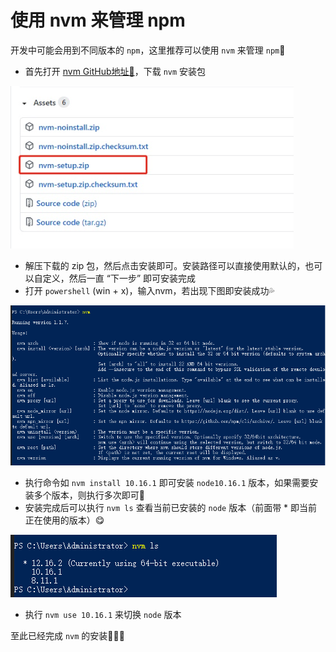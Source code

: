 # 使用 nvm 来管理 npm

开发中可能会用到不同版本的 `npm`，这里推荐可以使用 `nvm` 来管理 `npm`👀

-   首先打开 [nvm GitHub地址🚀](https://github.com/coreybutler/nvm-windows/releases)，下载 `nvm` 安装包

![nvm 下载](https://github.com/Real102/resourceLibrary/raw/master/img/nvm/download.png 'nvm 下载')

-   解压下载的 zip 包，然后点击安装即可。安装路径可以直接使用默认的，也可以自定义，然后一直 “下一步” 即可安装完成
-   打开 `powershell` (win + x)，输入nvm，若出现下图即安装成功💦

![nvm](https://github.com/Real102/resourceLibrary/raw/master/img/nvm/powershell.png 'nvm')

-   执行命令如 `nvm install 10.16.1` 即可安装 `node10.16.1` 版本，如果需要安装多个版本，则执行多次即可🌝
-   安装完成后可以执行 `nvm ls` 查看当前已安装的 `node` 版本（前面带 * 即当前正在使用的版本）😋

![nvm](https://github.com/Real102/resourceLibrary/raw/master/img/nvm/nvm.png 'nvm')

-   执行 `nvm use 10.16.1` 来切换 `node` 版本

至此已经完成 `nvm` 的安装💨💨💨
